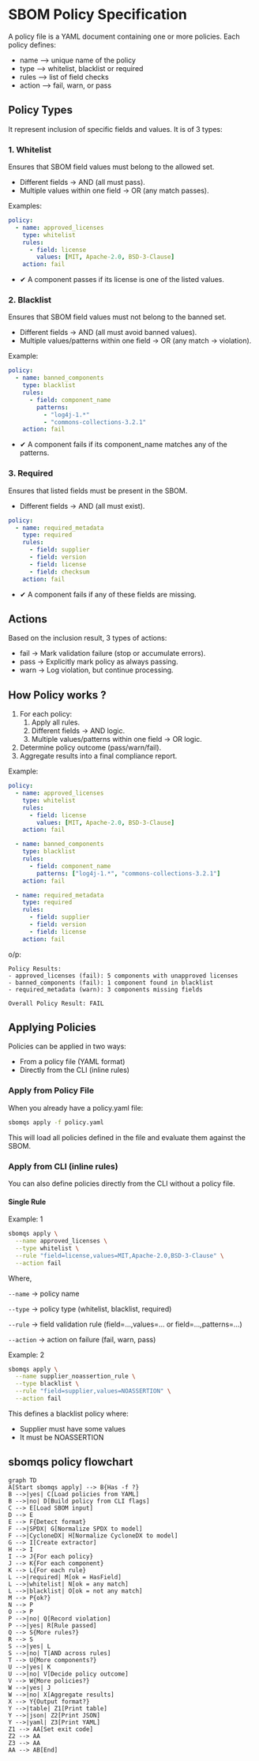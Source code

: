 # SBOM Policy Specification

A policy file is a YAML document containing one or more policies.
Each policy defines:

- name --> unique name of the policy
- type --> whitelist, blacklist or required
- rules --> list of field checks
- action --> fail, warn, or pass

## Policy Types

It represent inclusion of specific fields and values.
It is of 3 types:

### 1. Whitelist

Ensures that SBOM field values must belong to the allowed set.

- Different fields → AND (all must pass).
- Multiple values within one field → OR (any match passes).

Examples:

```yaml
policy:
  - name: approved_licenses
    type: whitelist
    rules:
      - field: license
        values: [MIT, Apache-2.0, BSD-3-Clause]
    action: fail

```

- ✔ A component passes if its license is one of the listed values.

### 2. Blacklist

Ensures that SBOM field values must not belong to the banned set.

- Different fields → AND (all must avoid banned values).
- Multiple values/patterns within one field → OR (any match → violation).

Example:

```yaml
policy:
  - name: banned_components
    type: blacklist
    rules:
      - field: component_name
        patterns:
          - "log4j-1.*"
          - "commons-collections-3.2.1"
    action: fail

```

- ✔ A component fails if its component_name matches any of the patterns.

### 3. Required

Ensures that listed fields must be present in the SBOM.

- Different fields → AND (all must exist).

```yaml
policy:
  - name: required_metadata
    type: required
    rules:
      - field: supplier
      - field: version
      - field: license
      - field: checksum
    action: fail

```

- ✔ A component fails if any of these fields are missing.

## Actions

Based on the inclusion result, 3 types of actions:

- fail → Mark validation failure (stop or accumulate errors).
- pass → Explicitly mark policy as always passing.
- warn → Log violation, but continue processing.

## How Policy works ?

1. For each policy:
   1. Apply all rules.
   2. Different fields → AND logic.
   3. Multiple values/patterns within one field → OR logic.
2. Determine policy outcome (pass/warn/fail).
3. Aggregate results into a final compliance report.

Example:

```yaml
policy:
  - name: approved_licenses
    type: whitelist
    rules:
      - field: license
        values: [MIT, Apache-2.0, BSD-3-Clause]
    action: fail

  - name: banned_components
    type: blacklist
    rules:
      - field: component_name
        patterns: ["log4j-1.*", "commons-collections-3.2.1"]
    action: fail

  - name: required_metadata
    type: required
    rules:
      - field: supplier
      - field: version
      - field: license
    action: fail
```

o/p:

```text
Policy Results:
- approved_licenses (fail): 5 components with unapproved licenses
- banned_components (fail): 1 component found in blacklist
- required_metadata (warn): 3 components missing fields

Overall Policy Result: FAIL
```

## Applying Policies

Policies can be applied in two ways:

- From a policy file (YAML format)
- Directly from the CLI (inline rules)

### Apply from Policy File

When you already have a policy.yaml file:

```bash
sbomqs apply -f policy.yaml
```

This will load all policies defined in the file and evaluate them against the SBOM.

### Apply from CLI (inline rules)

You can also define policies directly from the CLI without a policy file.

#### Single Rule

Example: 1

```bash
sbomqs apply \
  --name approved_licenses \
  --type whitelist \
  --rule "field=license,values=MIT,Apache-2.0,BSD-3-Clause" \
  --action fail
```

Where,

`--name` → policy name

`--type` → policy type (whitelist, blacklist, required)

`--rule` → field validation rule (field=...,values=... or field=...,patterns=...)

`--action` → action on failure (fail, warn, pass)

Example: 2

```bash
sbomqs apply \
  --name supplier_noassertion_rule \
  --type blacklist \
  --rule "field=supplier,values=NOASSERTION" \
  --action fail
```

This defines a blacklist policy where:

- Supplier must have some values
- It must be NOASSERTION

## sbomqs policy flowchart

```mermaid
graph TD
A[Start sbomqs apply] --> B{Has -f ?}
B -->|yes| C[Load policies from YAML]
B -->|no| D[Build policy from CLI flags]
C --> E[Load SBOM input]
D --> E
E --> F{Detect format}
F -->|SPDX| G[Normalize SPDX to model]
F -->|CycloneDX| H[Normalize CycloneDX to model]
G --> I[Create extractor]
H --> I
I --> J{For each policy}
J --> K{For each component}
K --> L{For each rule}
L -->|required| M[ok = HasField]
L -->|whitelist| N[ok = any match]
L -->|blacklist| O[ok = not any match]
M --> P{ok?}
N --> P
O --> P
P -->|no| Q[Record violation]
P -->|yes| R[Rule passed]
Q --> S{More rules?}
R --> S
S -->|yes| L
S -->|no| T[AND across rules]
T --> U{More components?}
U -->|yes| K
U -->|no| V[Decide policy outcome]
V --> W{More policies?}
W -->|yes| J
W -->|no| X[Aggregate results]
X --> Y{Output format?}
Y -->|table| Z1[Print table]
Y -->|json| Z2[Print JSON]
Y -->|yaml| Z3[Print YAML]
Z1 --> AA[Set exit code]
Z2 --> AA
Z3 --> AA
AA --> AB[End]
```
